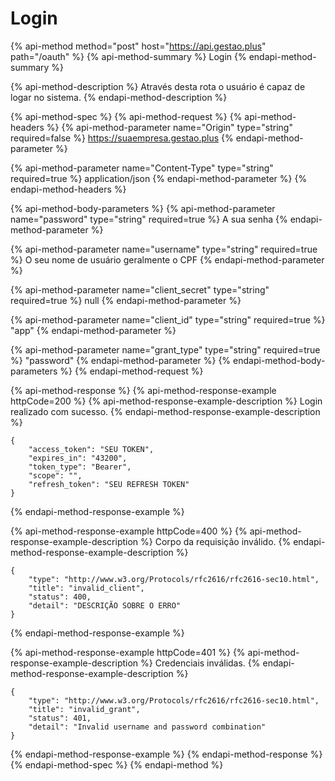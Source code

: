 # Login

{% api-method method="post" host="https://api.gestao.plus" path="/oauth" %}
{% api-method-summary %}
Login
{% endapi-method-summary %}

{% api-method-description %}
Através desta rota o usuário é capaz de logar no sistema.
{% endapi-method-description %}

{% api-method-spec %}
{% api-method-request %}
{% api-method-headers %}
{% api-method-parameter name="Origin" type="string" required=false %}
https://suaempresa.gestao.plus
{% endapi-method-parameter %}

{% api-method-parameter name="Content-Type" type="string" required=true %}
application/json
{% endapi-method-parameter %}
{% endapi-method-headers %}

{% api-method-body-parameters %}
{% api-method-parameter name="password" type="string" required=true %}
A sua senha
{% endapi-method-parameter %}

{% api-method-parameter name="username" type="string" required=true %}
O seu nome de usuário geralmente o CPF
{% endapi-method-parameter %}

{% api-method-parameter name="client\_secret" type="string" required=true %}
null
{% endapi-method-parameter %}

{% api-method-parameter name="client\_id" type="string" required=true %}
"app"
{% endapi-method-parameter %}

{% api-method-parameter name="grant\_type" type="string" required=true %}
"password"
{% endapi-method-parameter %}
{% endapi-method-body-parameters %}
{% endapi-method-request %}

{% api-method-response %}
{% api-method-response-example httpCode=200 %}
{% api-method-response-example-description %}
Login realizado com sucesso.
{% endapi-method-response-example-description %}

```text
{
    "access_token": "SEU TOKEN",
    "expires_in": "43200",
    "token_type": "Bearer",
    "scope": "",
    "refresh_token": "SEU REFRESH TOKEN"
}
```
{% endapi-method-response-example %}

{% api-method-response-example httpCode=400 %}
{% api-method-response-example-description %}
Corpo da requisição inválido.
{% endapi-method-response-example-description %}

```text
{
    "type": "http://www.w3.org/Protocols/rfc2616/rfc2616-sec10.html",
    "title": "invalid_client",
    "status": 400,
    "detail": "DESCRIÇÃO SOBRE O ERRO"
}
```
{% endapi-method-response-example %}

{% api-method-response-example httpCode=401 %}
{% api-method-response-example-description %}
Credenciais inválidas.
{% endapi-method-response-example-description %}

```
{
    "type": "http://www.w3.org/Protocols/rfc2616/rfc2616-sec10.html",
    "title": "invalid_grant",
    "status": 401,
    "detail": "Invalid username and password combination"
}
```
{% endapi-method-response-example %}
{% endapi-method-response %}
{% endapi-method-spec %}
{% endapi-method %}

